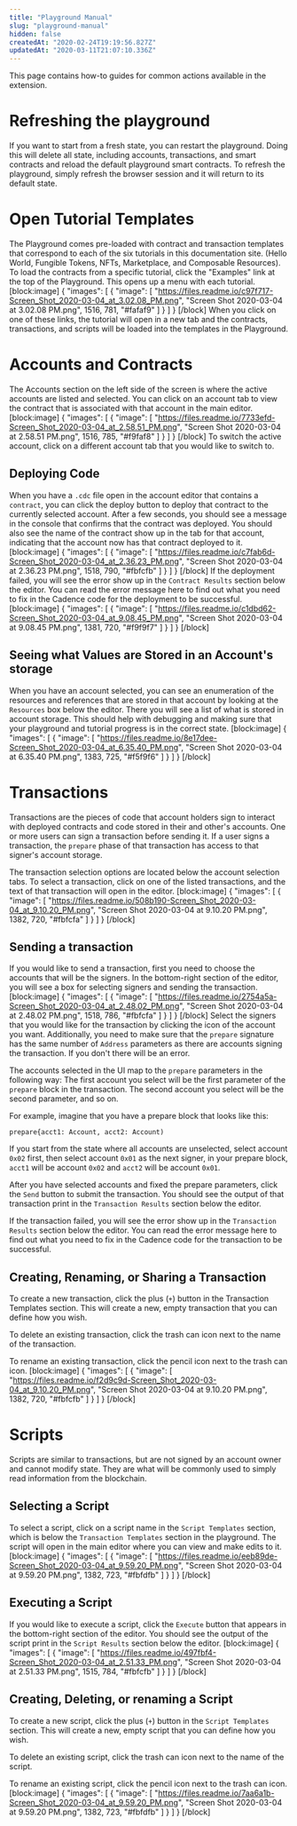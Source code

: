 ```yaml
---
title: "Playground Manual"
slug: "playground-manual"
hidden: false
createdAt: "2020-02-24T19:19:56.827Z"
updatedAt: "2020-03-11T21:07:10.336Z"
---
```

This page contains how-to guides for common actions available in the extension. 

# Refreshing the playground

If you want to start from a fresh state, you can restart the playground. Doing this will delete all state, including accounts, transactions, and smart contracts and reload the default playground smart contracts.
To refresh the playground, simply refresh the browser session and it will return to its default state.

# Open Tutorial Templates

The Playground comes pre-loaded with contract and transaction templates that correspond to each of the six tutorials in this documentation site. (Hello World, Fungible Tokens, NFTs, Marketplace, and Composable Resources). To load the contracts from a specific tutorial, click the "Examples" link at the top of the Playground. This opens up a menu with each tutorial. 
[block:image]
{
  "images": [
    {
      "image": [
        "https://files.readme.io/c97f717-Screen_Shot_2020-03-04_at_3.02.08_PM.png",
        "Screen Shot 2020-03-04 at 3.02.08 PM.png",
        1516,
        781,
        "#fafaf9"
      ]
    }
  ]
}
[/block]
When you click on one of these links, the tutorial will open in a new tab and the contracts, transactions, and scripts will be loaded into the templates in the Playground.

# Accounts and Contracts

The Accounts section on the left side of the screen is where the active accounts are listed and selected. You can click on an account tab to view the contract that is associated with that account in the main editor.
[block:image]
{
  "images": [
    {
      "image": [
        "https://files.readme.io/7733efd-Screen_Shot_2020-03-04_at_2.58.51_PM.png",
        "Screen Shot 2020-03-04 at 2.58.51 PM.png",
        1516,
        785,
        "#f9faf8"
      ]
    }
  ]
}
[/block]
To switch the active account, click on a different account tab that you would like to switch to.

## Deploying Code

When you have a `.cdc` file open in the account editor that contains a `contract`,  you can click the deploy button to deploy that contract to the currently selected account. After a few seconds, you should see a message in the console that confirms that the contract was deployed. You should also see the name of the contract show up in the tab for that account, indicating that the account now has that contract deployed to it.
[block:image]
{
  "images": [
    {
      "image": [
        "https://files.readme.io/c7fab6d-Screen_Shot_2020-03-04_at_2.36.23_PM.png",
        "Screen Shot 2020-03-04 at 2.36.23 PM.png",
        1518,
        790,
        "#fbfcfb"
      ]
    }
  ]
}
[/block]
If the deployment failed, you will see the error show up in the `Contract Results` section below the editor. You can read the error message here to find out what you need to fix in the Cadence code for the deployment to be successful.
[block:image]
{
  "images": [
    {
      "image": [
        "https://files.readme.io/c1dbd62-Screen_Shot_2020-03-04_at_9.08.45_PM.png",
        "Screen Shot 2020-03-04 at 9.08.45 PM.png",
        1381,
        720,
        "#f9f9f7"
      ]
    }
  ]
}
[/block]
## Seeing what Values are Stored in an Account's storage

When you have an account selected, you can see an enumeration of the resources and references that are stored in that account by looking at the `Resources` box below the editor. There you will see a list of what is stored in account storage. This should help with debugging and making sure that your playground and tutorial progress is in the correct state.
[block:image]
{
  "images": [
    {
      "image": [
        "https://files.readme.io/8e17dee-Screen_Shot_2020-03-04_at_6.35.40_PM.png",
        "Screen Shot 2020-03-04 at 6.35.40 PM.png",
        1383,
        725,
        "#f5f9f6"
      ]
    }
  ]
}
[/block]
# Transactions

Transactions are the pieces of code that account holders sign to interact with deployed contracts and code stored in their and other's accounts. One or more users can sign a transaction before sending it. If a user signs a transaction, the `prepare` phase of that transaction has access to that signer's account storage.

The transaction selection options are located below the account selection tabs. To select a transaction, click on one of the listed transactions, and the text of that transaction will open in the editor.
[block:image]
{
  "images": [
    {
      "image": [
        "https://files.readme.io/508b190-Screen_Shot_2020-03-04_at_9.10.20_PM.png",
        "Screen Shot 2020-03-04 at 9.10.20 PM.png",
        1382,
        720,
        "#fbfcfa"
      ]
    }
  ]
}
[/block]
## Sending a transaction

If you would like to send a transaction, first you need to choose the accounts that will be the signers.
In the bottom-right section of the editor, you will see a box for selecting signers and sending the transaction.
[block:image]
{
  "images": [
    {
      "image": [
        "https://files.readme.io/2754a5a-Screen_Shot_2020-03-04_at_2.48.02_PM.png",
        "Screen Shot 2020-03-04 at 2.48.02 PM.png",
        1518,
        786,
        "#fbfcfa"
      ]
    }
  ]
}
[/block]
Select the signers that you would like for the transaction by clicking the icon of the account you want. Additionally, you need to make sure that the `prepare` signature has the same number of `Address` parameters as there are accounts signing the transaction. If you don't there will be an error.

The accounts selected in the UI map to the `prepare` parameters in the following way: 
The first account you select will be the first parameter of the `prepare` block in the transaction. The second account you select will be the second parameter, and so on. 

For example, imagine that you have a prepare block that looks like this:
```
prepare{acct1: Account, acct2: Account)
```
If you start from the state where all accounts are unselected, select account `0x02` first, then select account `0x01` as the next signer, in your prepare block, `acct1` will be account `0x02` and `acct2` will be account `0x01`.

After you have selected accounts and fixed the prepare parameters, click the `Send` button to submit the transaction. You should see the output of that transaction print in the `Transaction Results` section below the editor.

If the transaction failed, you will see the error show up in the `Transaction Results` section below the editor. You can read the error message here to find out what you need to fix in the Cadence code for the transaction to be successful.

## Creating, Renaming, or Sharing a Transaction

To create a new transaction, click the plus (`+`) button in the Transaction Templates section. This will create a new, empty transaction that you can define how you wish.

To delete an existing transaction, click the trash can icon next to the name of the transaction.

To rename an existing transaction, click the pencil icon next to the trash can icon.
[block:image]
{
  "images": [
    {
      "image": [
        "https://files.readme.io/f2d9c9d-Screen_Shot_2020-03-04_at_9.10.20_PM.png",
        "Screen Shot 2020-03-04 at 9.10.20 PM.png",
        1382,
        720,
        "#fbfcfb"
      ]
    }
  ]
}
[/block]
#  Scripts

Scripts are similar to transactions, but are not signed by an account owner and cannot modify state. They are what will be commonly used to simply read information from the blockchain.

## Selecting a Script

To select a script, click on a script name in the `Script Templates` section, which is below the `Transaction Templates` section in the playground. The script will open in the main editor where you can view and make edits to it.
[block:image]
{
  "images": [
    {
      "image": [
        "https://files.readme.io/eeb89de-Screen_Shot_2020-03-04_at_9.59.20_PM.png",
        "Screen Shot 2020-03-04 at 9.59.20 PM.png",
        1382,
        723,
        "#fbfdfb"
      ]
    }
  ]
}
[/block]
## Executing a Script

If you would like to execute a script, click the `Execute` button that appears in the bottom-right section of the editor. You should see the output of the script print in the `Script Results` section below the editor.
[block:image]
{
  "images": [
    {
      "image": [
        "https://files.readme.io/497fbf4-Screen_Shot_2020-03-04_at_2.51.33_PM.png",
        "Screen Shot 2020-03-04 at 2.51.33 PM.png",
        1515,
        784,
        "#fbfcfb"
      ]
    }
  ]
}
[/block]
## Creating, Deleting, or renaming a Script

To create a new script, click the plus (`+`) button in the `Script Templates` section. This will create a new, empty script that you can define how you wish.

To delete an existing script, click the trash can icon next to the name of the script.

To rename an existing script, click the pencil icon next to the trash can icon.
[block:image]
{
  "images": [
    {
      "image": [
        "https://files.readme.io/7aa6a1b-Screen_Shot_2020-03-04_at_9.59.20_PM.png",
        "Screen Shot 2020-03-04 at 9.59.20 PM.png",
        1382,
        723,
        "#fbfdfb"
      ]
    }
  ]
}
[/block]